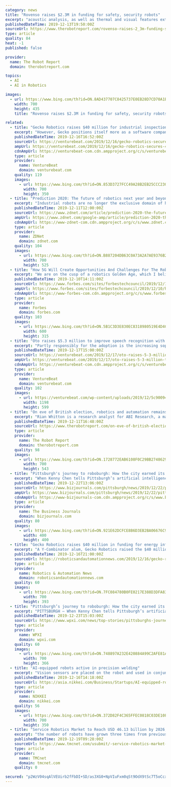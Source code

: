 ```yaml
---
category: news
title: "Rovenso raises $2.3M in funding for safety, security robots"
excerpt: "acoustic analysis, as well as thermal and visual features extraction,” added Lucian Cucu, chief technology officer at Rovenso. The company said the between it and Nivalis Group in terms of robotics, artificial intelligence, and machine vision will shorten iots time to market."
publishedDateTime: 2019-12-13T19:50:00Z
sourceUrl: https://www.therobotreport.com/rovenso-raises-2_3m-funding-safety-security-robots/
type: article
quality: 84
heat: -1
published: false

provider:
  name: The Robot Report
  domain: therobotreport.com

topics:
  - AI
  - AI in Robotics

images:
  - url: https://www.bing.com/th?id=ON.8AD437707C8425737E0EB28D7CD70A1B
    width: 700
    height: 435
    title: "Rovenso raises $2.3M in funding for safety, security robots"

related:
  - title: "Gecko Robotics raises $40 million for industrial inspection robots"
    excerpt: "However, Gecko positions itself more as a software company, with robots merely serving as the tools that capture the all-important data that could potentially avert dangerous equipment failures in the future. This predictive analytics leans heavily on artificial intelligence (AI), machine learning, and deep learning techniques. “We are ..."
    publishedDateTime: 2019-12-16T16:52:00Z
    sourceUrl: https://venturebeat.com/2019/12/16/gecko-robotics-secures-40-million-for-industrial-inspection-robots/
    ampUrl: https://venturebeat.com/2019/12/16/gecko-robotics-secures-40-million-for-industrial-inspection-robots/amp/
    cdnAmpUrl: https://venturebeat-com.cdn.ampproject.org/c/s/venturebeat.com/2019/12/16/gecko-robotics-secures-40-million-for-industrial-inspection-robots/amp/
    type: article
    provider:
      name: VentureBeat
      domain: venturebeat.com
    quality: 119
    images:
      - url: https://www.bing.com/th?id=ON.853D3727FCC49A28B2EB25CCC2301D21
        width: 700
        height: 350
  - title: "Prediction 2020: The future of robotics next year and beyond"
    excerpt: "Industrial robots are no longer the exclusive domain of heavy industry or huge factories ... In the midterm, Harlow cautions that the regulatory environment could slow down the pace of progress. \"In the 2020s,\" he says, \"the artificial intelligence and machine learning technology landscape will move from the 'Wild West' where almost anything ..."
    publishedDateTime: 2019-12-11T12:00:00Z
    sourceUrl: https://www.zdnet.com/article/prediction-2020-the-future-of-robotics-next-year-and-beyond/
    ampUrl: https://www.zdnet.com/google-amp/article/prediction-2020-the-future-of-robotics-next-year-and-beyond/
    cdnAmpUrl: https://www-zdnet-com.cdn.ampproject.org/c/s/www.zdnet.com/google-amp/article/prediction-2020-the-future-of-robotics-next-year-and-beyond/
    type: article
    provider:
      name: ZDNet
      domain: zdnet.com
    quality: 104
    images:
      - url: https://www.bing.com/th?id=ON.B887204DB63C0A73A2A7AE9376B28153
        width: 700
        height: 525
  - title: "How 5G Will Create Opportunities And Challenges For The Robotics Industry"
    excerpt: "We are on the cusp of a robotics Golden Age, which I believe will increase our standard of living to the degree that mass production, electricity and transistors did for our ancestors. The term “smart manufacturing” refers to business processes that feature machines in decision making roles. Artificial intelligence (AI) provides the ..."
    publishedDateTime: 2019-12-10T14:11:00Z
    sourceUrl: https://www.forbes.com/sites/forbestechcouncil/2019/12/10/how-5g-will-create-opportunities-and-challenges-for-the-robotics-industry/
    ampUrl: https://www.forbes.com/sites/forbestechcouncil/2019/12/10/how-5g-will-create-opportunities-and-challenges-for-the-robotics-industry/amp/
    cdnAmpUrl: https://www-forbes-com.cdn.ampproject.org/c/s/www.forbes.com/sites/forbestechcouncil/2019/12/10/how-5g-will-create-opportunities-and-challenges-for-the-robotics-industry/amp/
    type: article
    provider:
      name: Forbes
      domain: forbes.com
    quality: 103
    images:
      - url: https://www.bing.com/th?id=ON.5B1C3D3E830EC8318980519E4D4C4469
        width: 600
        height: 315
  - title: "Oto raises $5.3 million to improve speech recognition with intonation data"
    excerpt: "Partly responsibly for the adoption is the increasing sophistication of automatic speech recognition systems, the best of which recognize speech with accuracy matching or exceeding that of humans. But in spite of this, there’s been comparatively little work in intonation classification, which by one measure could reveal 5 times as much ..."
    publishedDateTime: 2019-12-17T15:00:00Z
    sourceUrl: https://venturebeat.com/2019/12/17/oto-raises-5-3-million-to-improve-speech-recognition-with-intonation-data/
    ampUrl: https://venturebeat.com/2019/12/17/oto-raises-5-3-million-to-improve-speech-recognition-with-intonation-data/amp/
    cdnAmpUrl: https://venturebeat-com.cdn.ampproject.org/c/s/venturebeat.com/2019/12/17/oto-raises-5-3-million-to-improve-speech-recognition-with-intonation-data/amp/
    type: article
    provider:
      name: VentureBeat
      domain: venturebeat.com
    quality: 102
    images:
      - url: https://venturebeat.com/wp-content/uploads/2019/12/5c900944d6de5e1a803719c3_SoundBars-e1575343764738.png?fit=1198%2C599&amp;strip=all
        width: 1198
        height: 599
  - title: "On eve of British election, robotics and automation remains on sidelines"
    excerpt: "Rian Whitton is a research analyst for ABI Research, a market intelligence company focused on the most transformative technologies and their impact across industrial, commercial and consumer markets. As part of the Strategic Technologies research team, Rian provides an analysis for Robotics, Automation, Intelligent Systems, Artificial ..."
    publishedDateTime: 2019-12-11T16:48:00Z
    sourceUrl: https://www.therobotreport.com/on-eve-of-british-election-robotics-and-automation-remains-on-sidelines/
    type: article
    provider:
      name: The Robot Report
      domain: therobotreport.com
    quality: 98
    images:
      - url: https://www.bing.com/th?id=ON.1728772EAB6108F0C29BB2748629CC80
        width: 700
        height: 543
  - title: "Pittsburgh's journey to roboburgh: How the city earned its reputation for AI and robotics"
    excerpt: "When Kenny Chen tells Pittsburgh’s artificial intelligence and robotics story to audiences outside the city, he emphasizes that the expertise and successes that earned the city its Roboburgh title did not happen overnight. It happened “during the time that AI and robotics were not really all that sexy,” said Chen, executive director of ..."
    publishedDateTime: 2019-12-22T13:06:00Z
    sourceUrl: https://www.bizjournals.com/pittsburgh/news/2019/12/22/pittsburghs-journey-to-roboburgh-how-the-city.html
    ampUrl: https://www.bizjournals.com/pittsburgh/news/2019/12/22/pittsburghs-journey-to-roboburgh-how-the-city.amp.html
    cdnAmpUrl: https://www-bizjournals-com.cdn.ampproject.org/c/s/www.bizjournals.com/pittsburgh/news/2019/12/22/pittsburghs-journey-to-roboburgh-how-the-city.amp.html
    type: article
    provider:
      name: The Business Journals
      domain: bizjournals.com
    quality: 80
    images:
      - url: https://www.bing.com/th?id=ON.921E62DCFCE8B6D3EB2BA06676C93BA9
        width: 400
        height: 400
  - title: "Gecko Robotics raises $40 million in funding for energy infrastructure inspection robots"
    excerpt: "A Y-Combinator alum, Gecko Robotics raised the $40 million in its Series B round, which was led by Drive Capital. Gecko already partners with the largest brands in power, oil and gas and manufacturing industries. The startup says it has created “a new standard for industrial-grade inspection”, powered by artificial intelligence-based data ..."
    publishedDateTime: 2019-12-16T21:00:00Z
    sourceUrl: https://roboticsandautomationnews.com/2019/12/16/gecko-robotics-raises-40-million-in-funding-for-energy-infrastructure-inspection-robots/27564/
    type: article
    provider:
      name: Robotics & Automation News
      domain: roboticsandautomationnews.com
    quality: 60
    images:
      - url: https://www.bing.com/th?id=ON.7FC084780B0FE0217E388D3DFA83A37A
        width: 700
        height: 393
  - title: "Pittsburgh’s journey to roboburgh: How the city earned its reputation for AI and robotics"
    excerpt: "PITTSBURGH — When Kenny Chen tells Pittsburgh’s artificial intelligence and robotics story to audiences outside the city, he emphasizes that the expertise and successes that earned the city its Roboburgh title did not happen overnight. It happened “during the time that AI and robotics were not really all that sexy,” said Chen ..."
    publishedDateTime: 2019-12-23T15:03:00Z
    sourceUrl: https://www.wpxi.com/news/top-stories/pittsburghs-journey-roboburgh-how-city-earned-its-reputation-ai-robotics/BUCIE6QTYZBB7PS6VGHMNSKSKM/
    type: article
    provider:
      name: WPXI
      domain: wpxi.com
    quality: 60
    images:
      - url: https://www.bing.com/th?id=ON.748897A232E420884A99C2AFE81A2D6C
        width: 700
        height: 366
  - title: "AI-equipped robots active in precision welding"
    excerpt: "Vision sensors are placed on the robot and used in conjunction with artificial intelligence. That allows the robot's motions to be tracked in real time using visual feedback. Minyue Tech's technology offers three advantages. First, SmartEye uses structured light to perform 3D measurements. By combining vision with deep learning, various parts ..."
    publishedDateTime: 2019-12-16T14:18:00Z
    sourceUrl: https://asia.nikkei.com/Business/Startups/AI-equipped-robots-active-in-precision-welding
    type: article
    provider:
      name: NIKKEI
      domain: nikkei.com
    quality: 56
    images:
      - url: https://www.bing.com/th?id=ON.372D82F4C365FFEC0818C03DE10F822D
        width: 700
        height: 350
  - title: "Service Robotics Market to Reach USD 46.13 billion by 2026; Increasing Automation of Routine Tasks to Favor Market Growth: Fortune Business Insights"
    excerpt: "the number of robots have grown three times from previous levels. Moreover, this uptake is fueled by the advent of even more advanced technologies such as Artificial Intelligence (AI) and Machine Learning (ML). These advancements will play a central role ..."
    publishedDateTime: 2019-12-19T09:28:00Z
    sourceUrl: https://www.tmcnet.com/usubmit/-service-robotics-market-reach-usd-4613-billion-2026-/2019/12/19/9072305.htm
    type: article
    provider:
      name: TMCnet
      domain: tmcnet.com
    quality: 0

secured: "p2WzV04sqAlVEUirb2fFbDI+SD/as3XG0+NpVIuFxm0qSt9OdX9tSc7T5oCcxotdadWkMjRKZQowHZUEcju58/biBTVSXFBC7PA7xYSFxXw3rMZL9l2CWcBGxqGs334J7DXASDq4J09GFG5nKND/XyD8npvNMCsBManTIAEwzb6K2QaCKsyHd+7t87Ksut/nS/N6cjUkMkD+sM5bPNMQB9/S4Trya9ke6C+tvYF/o6LgVp6irp3CqyW7rVp3RawzqOqpXceFJE1S7PCdsRO68Q==;ApUiyDbYMF8ixYZ5WnWW6A=="
---
```


